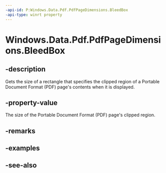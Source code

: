 ```yaml
---
-api-id: P:Windows.Data.Pdf.PdfPageDimensions.BleedBox
-api-type: winrt property
---
```


<!-- Property syntax
public Windows.Foundation.Rect BleedBox { get; }
-->

# Windows.Data.Pdf.PdfPageDimensions.BleedBox

## -description
Gets the size of a rectangle that specifies the clipped region of a Portable Document Format (PDF) page's contents when it is displayed.

## -property-value
The size of the Portable Document Format (PDF) page's clipped region.

## -remarks

## -examples

## -see-also
